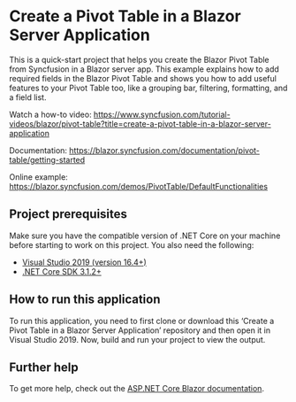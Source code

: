 # Create a Pivot Table in a Blazor Server Application

This is a quick-start project that helps you create the Blazor Pivot Table from Syncfusion in a Blazor server app. This example explains how to add required fields in the Blazor Pivot Table and shows you how to add useful features to your Pivot Table too, like a grouping bar, filtering, formatting, and a field list.

Watch a how-to video: https://www.syncfusion.com/tutorial-videos/blazor/pivot-table?title=create-a-pivot-table-in-a-blazor-server-application

Documentation: https://blazor.syncfusion.com/documentation/pivot-table/getting-started

Online example: https://blazor.syncfusion.com/demos/PivotTable/DefaultFunctionalities

## Project prerequisites
Make sure you have the compatible version of .NET Core on your machine before starting to work on this project. You also need the following:
* [Visual Studio 2019 (version 16.4+)]( https://visualstudio.microsoft.com/downloads)
* [.NET Core SDK 3.1.2+](https://dotnet.microsoft.com/download/dotnet-core/3.1)

## How to run this application
To run this application, you need to first clone or download this ‘Create a Pivot Table in a Blazor Server Application’ repository and then open it in Visual Studio 2019. Now, build and run your project to view the output.

## Further help
To get more help, check out the [ASP.NET Core Blazor documentation](https://docs.microsoft.com/en-us/aspnet/core/blazor).
